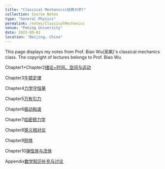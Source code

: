 ```yaml
---
title: "Classical Mechanics(经典力学)"
collection: Course Notes
type: "General Physics"
permalink: /notes/ClassicalMechanics
venue: "Peking University"
date: 2023-09-01
location: "Beijing, China"
---
```


This page displays my notes from Prof. Biao Wu(吴飙)'s classical mechanics class. The copyright of lectures belongs to Prof. Biao Wu. 

Chapter1+Chapter2[绪论+时间、空间与运动](../files/CourseNotes/ClassicalMechanics/Chapter1绪论+Chapter2时间、空间与运动.pdf)

Chapter3[牛顿定律](../files/CourseNotes/ClassicalMechanics/Chapter3牛顿定律.pdf)

Chapter4[力学守恒量](../files/CourseNotes/ClassicalMechanics/Chapter4力学守恒量.pdf)

Chapter5[万有引力](../files/CourseNotes/ClassicalMechanics/Chapter5万有引力.pdf)

Chapter6[振动和波](../files/CourseNotes/ClassicalMechanics/Chapter6振动和波.pdf)

Chapter7[哈密顿力学](../files/CourseNotes/ClassicalMechanics/Chapter7哈密顿力学.pdf)

Chapter8[狭义相对论](../files/CourseNotes/ClassicalMechanics/Chapter8狭义相对论.pdf)

Chapter9[刚体](../files/CourseNotes/ClassicalMechanics/Chapter9刚体.pdf)

Chapter10[弹性体与流体](../files/CourseNotes/ClassicalMechanics/Chapter10弹性体与流体.pdf)

Appendix[数学知识补充与讨论](../files/CourseNotes/ClassicalMechanics/Appendix数学知识补充与讨论.pdf)

